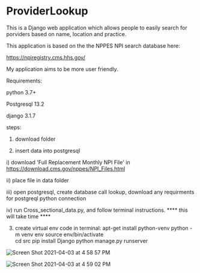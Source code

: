 # ProviderLookup


This is a Django web application which allows people to easily search for porviders based on name, location and practice. 

This application is based on the the NPPES NPI search database here:

https://npiregistry.cms.hhs.gov/

My application aims to be more user friendly.



Requirements:

python 3.7+

Postgresql 13.2

django 3.1.7


steps:

1) download folder

2) insert data into postgresql
 
 i) download 'Full Replacement Monthly NPI File' in https://download.cms.gov/nppes/NPI_Files.html
 
 ii) place file in data folder
 
 iii) open postgresql, create database call lookup, download any requirments for postgreql python connection
 
 iv) run Cross_sectional_data.py, and follow terminal instructions.
  **** this will take time ****

3) create virtual env
code in terminal:
  apt-get install python-venv 
  python -m venv env 
  source env/bin/activate  
  cd src
  pip install Django
  python manage.py runserver
  
  
  
 
 
 ![Screen Shot 2021-04-03 at 4 58 57 PM](https://user-images.githubusercontent.com/66263339/113491442-ddb06280-949e-11eb-8efd-3b0bec940d14.png)
 
 
 
 
 
 


![Screen Shot 2021-04-03 at 4 59 02 PM](https://user-images.githubusercontent.com/66263339/113491451-e7d26100-949e-11eb-94be-c8c367785714.png)


